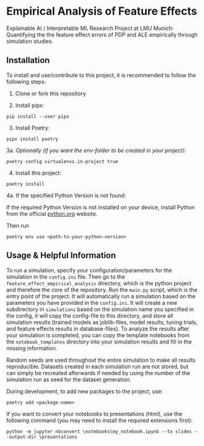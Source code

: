 # Empirical Analysis of Feature Effects

Explainable AI / Interpretable ML Research Project at LMU Munich: Quantifying the the feature effect errors of PDP and ALE empirically through simulation studies.

## Installation
To install and use/contribute to this project, it is recommended to follow the following steps:

1. Clone or fork this repository

2. Install pipx:
```
pip install --user pipx
```

3. Install Poetry:
```
pipx install poetry
```

3a. *Optionally (if you want the env-folder to be created in your project)*:
```
poetry config virtualenvs.in-project true
```

4. Install this project:
```
poetry install
```

4a. If the specified Python Version is not found:

If the required Python Version is not installed on your device, install Python from the official [python.org](https://www.python.org/downloads) website.

Then run
```
poetry env use <path-to-your-python-version>
```

## Usage & Helpful Information

To run a simulation, specify your configuration/parameters for the simulation in the `config.ini` file. Then go to the `feature_effect_empirical_analysis` directory, which is the python project and therefore the core of the repository. Run the `main.py` script, which is the entry point of the project. It will automatically run a simulation based on the parameters you have provided in the `config.ini`. It will create a new subdirectory in `simulations` based on the simulation name you specified in the config, it will copy the config-file to this directory, and store all simulation results (trained models as joblib-files, model results, tuning trials, and feature effects results in database-files). To analyze the results after your simulation is completed, you can copy the template notebooks from the `notebook_templates` directory into your simulation results and fill in the missing information.

Random seeds are used throughout the entire simulation to make all results reproducible. Datasets created in each simulation run are not stored, but can simply be recreated afterwards if needed by using the number of the simulation run as seed for the dataset generation.

During development, to add new packages to the project, use:
```
poetry add <package-name>
```

If you want to convert your notebooks to presentations (html), use the following command (you may need to install the required extensions first):
```
python -m jupyter nbconvert \notebooks\my_notebook.ipynb --to slides --output-dir \presentations
```

